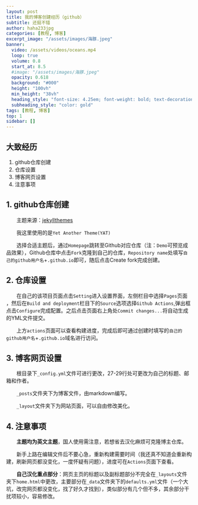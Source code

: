 ```yaml
---
layout: post
title: 我的博客创建经历（github）
subtitle: 还挺不错
author: haha233jpg
categories: [教程, 博客]
excerpt_image: "/assets/images/海豚.jpeg"
banner:
  video: /assets/videos/oceans.mp4
  loop: true
  volume: 0.8
  start_at: 8.5
  #image: "/assets/images/海豚.jpeg"
  opacity: 0.618
  background: "#000"
  height: "100vh"
  min_height: "38vh"
  heading_style: "font-size: 4.25em; font-weight: bold; text-decoration: underline"
  subheading_style: "color: gold"
tags: [教程, 博客]
top: 1
sidebar: []
---
```


## 大致经历
 1. github仓库创建
 2. 仓库设置
 3. 博客网页设置
 4. 注意事项

## 1. github仓库创建
&emsp;&emsp;主题来源：[jekyllthemes](http://jekyllthemes.org/)

&emsp;&emsp;我这里使用的是`Yet Another Theme(YAT)`

&emsp;&emsp;选择合适主题后，通过`Homepage`跳转至Github对应仓库（注：`Demo`可预览成品效果），Github仓库中点击`Fork`克隆到自己的仓库，`Repository name`处填写`自己的github用户名`+`.github.io`即可，随后点击Create fork完成创建。

## 2. 仓库设置
&emsp;&emsp;在自己的该项目页面点击`Setting`进入设置界面，左侧栏目中选择`Pages`页面  ，然后在`Build and deployment`栏目下的`Source`选项选择`Github Actions`,弹出框点击`Configure`完成配置。之后点击页面右上角处`Commit changes...`将自动生成的YML文件提交。

&emsp;&emsp;上方`actions`页面可以查看构建进度，完成后即可通过创建时填写的`自己的github用户名`+`.github.io`域名进行访问。
## 3. 博客网页设置
&emsp;&emsp;根目录下`_config.yml`文件可进行更改，27-29行处可更改为自己的标题、邮箱和作者。

&emsp;&emsp;`_posts`文件夹下为博客文件，由markdown编写。

&emsp;&emsp;`_layout`文件夹下为网站页面，可以自由修改美化。
## 4. 注意事项
&emsp;&emsp;**主题均为英文主题**，国人使用需注意，若想省去汉化麻烦可克隆博主仓库。

&emsp;&emsp;新手上路在编辑文件后不要心急，重新构建需要时间（我还真不知道会重新构建，刷新网页都没变化，一度怀疑有问题），进度可在`Actions`页面下查看。

&emsp;&emsp;**自己汉化重点部分**：网页主页的标题以及副标题部分不完全在`_layouts`文件夹下`home.html`中更改，主要部分在`_data`文件夹下的`defaults.yml`文件（一个大坑，改完网页都没变化，找了好久才找到），类似部分有几个但不多，其余部分干扰项较小，容易修改。